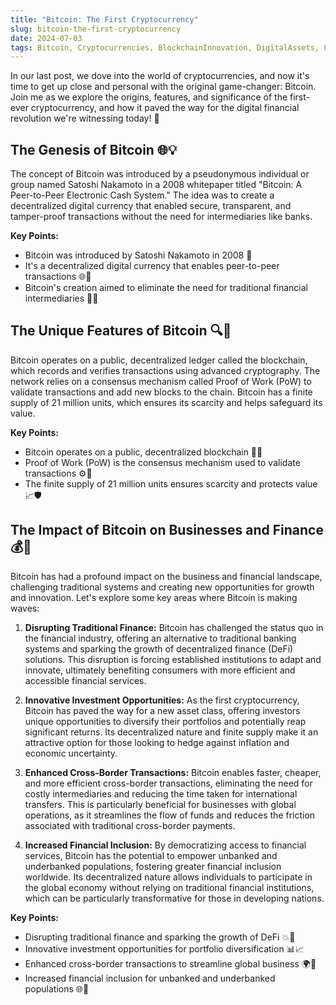 ```yaml
---
title: "Bitcoin: The First Cryptocurrency"
slug: bitcoin-the-first-cryptocurrency
date: 2024-07-03
tags: Bitcoin, Cryptocurrencies, BlockchainInnovation, DigitalAssets, FinancialRevolution
---
```


In our last post, we dove into the world of cryptocurrencies, and now it's time to get up close and personal with the original game-changer: Bitcoin. Join me as we explore the origins, features, and significance of the first-ever cryptocurrency, and how it paved the way for the digital financial revolution we're witnessing today! 🌟

## The Genesis of Bitcoin 🌐💡

The concept of Bitcoin was introduced by a pseudonymous individual or group named Satoshi Nakamoto in a 2008 whitepaper titled "Bitcoin: A Peer-to-Peer Electronic Cash System." The idea was to create a decentralized digital currency that enabled secure, transparent, and tamper-proof transactions without the need for intermediaries like banks.

**Key Points:**
- Bitcoin was introduced by Satoshi Nakamoto in 2008 📜
- It's a decentralized digital currency that enables peer-to-peer transactions 🌐🔄
- Bitcoin's creation aimed to eliminate the need for traditional financial intermediaries 🏦❌

## The Unique Features of Bitcoin 🔍🔐

Bitcoin operates on a public, decentralized ledger called the blockchain, which records and verifies transactions using advanced cryptography. The network relies on a consensus mechanism called Proof of Work (PoW) to validate transactions and add new blocks to the chain. Bitcoin has a finite supply of 21 million units, which ensures its scarcity and helps safeguard its value.

**Key Points:**
- Bitcoin operates on a public, decentralized blockchain 📜🔗
- Proof of Work (PoW) is the consensus mechanism used to validate transactions ⚙️🧮
- The finite supply of 21 million units ensures scarcity and protects value 📈🛡️

## The Impact of Bitcoin on Businesses and Finance 💰💼

Bitcoin has had a profound impact on the business and financial landscape, challenging traditional systems and creating new opportunities for growth and innovation. Let's explore some key areas where Bitcoin is making waves:

1. **Disrupting Traditional Finance:** Bitcoin has challenged the status quo in the financial industry, offering an alternative to traditional banking systems and sparking the growth of decentralized finance (DeFi) solutions. This disruption is forcing established institutions to adapt and innovate, ultimately benefiting consumers with more efficient and accessible financial services.

2. **Innovative Investment Opportunities:** As the first cryptocurrency, Bitcoin has paved the way for a new asset class, offering investors unique opportunities to diversify their portfolios and potentially reap significant returns. Its decentralized nature and finite supply make it an attractive option for those looking to hedge against inflation and economic uncertainty.

3. **Enhanced Cross-Border Transactions:** Bitcoin enables faster, cheaper, and more efficient cross-border transactions, eliminating the need for costly intermediaries and reducing the time taken for international transfers. This is particularly beneficial for businesses with global operations, as it streamlines the flow of funds and reduces the friction associated with traditional cross-border payments.

4. **Increased Financial Inclusion:** By democratizing access to financial services, Bitcoin has the potential to empower unbanked and underbanked populations, fostering greater financial inclusion worldwide. Its decentralized nature allows individuals to participate in the global economy without relying on traditional financial institutions, which can be particularly transformative for those in developing nations.

**Key Points:**
- Disrupting traditional finance and sparking the growth of DeFi 💥🏦
- Innovative investment opportunities for portfolio diversification 📊📈
- Enhanced cross-border transactions to streamline global business 🌍💨
- Increased financial inclusion for unbanked and underbanked populations 🌐🤝
